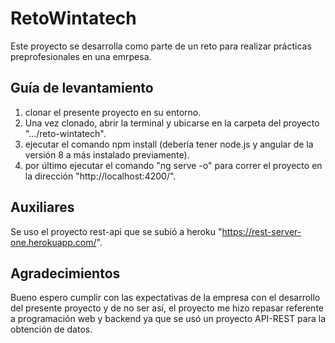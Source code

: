 # RetoWintatech
Este proyecto se desarrolla como parte de un reto para realizar prácticas preprofesionales en una emrpesa.

## Guía de levantamiento
1) clonar el presente proyecto en su entorno.
2) Una vez clonado, abrir la terminal y ubicarse en la carpeta del proyecto ".../reto-wintatech".
3) ejecutar el comando npm install (debería tener node.js y angular de la versión 8 a más instalado previamente).
4) por último ejecutar el comando "ng serve -o" para correr el proyecto en la dirección "http://localhost:4200/".

## Auxiliares
Se uso el proyecto rest-api que se subió a heroku "https://rest-server-one.herokuapp.com/".

## Agradecimientos
Bueno espero cumplir con las expectativas de la empresa con el desarrollo del presente proyecto y de no ser así, el proyecto me hizo repasar referente a programación web y backend ya que se usó un proyecto API-REST para la obtención de datos.
